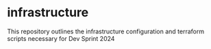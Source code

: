 # infrastructure
This repository outlines the infrastructure configuration and terraform scripts necessary for Dev Sprint 2024

